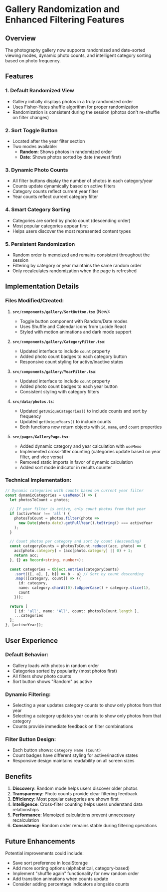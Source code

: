 # Gallery Randomization and Enhanced Filtering Features

## Overview

The photography gallery now supports randomized and date-sorted viewing modes, dynamic photo counts, and intelligent category sorting based on photo frequency.

## Features

### 1. **Default Randomized View**
- Gallery initially displays photos in a truly randomized order
- Uses Fisher-Yates shuffle algorithm for proper randomization
- Randomization is consistent during the session (photos don't re-shuffle on filter changes)

### 2. **Sort Toggle Button**
- Located after the year filter section
- Two modes available:
  - **Random**: Shows photos in randomized order
  - **Date**: Shows photos sorted by date (newest first)

### 3. **Dynamic Photo Counts**
- All filter buttons display the number of photos in each category/year
- Counts update dynamically based on active filters
- Category counts reflect current year filter
- Year counts reflect current category filter

### 4. **Smart Category Sorting**
- Categories are sorted by photo count (descending order)
- Most popular categories appear first
- Helps users discover the most represented content types

### 5. **Persistent Randomization**
- Random order is memoized and remains consistent throughout the session
- Filtering by category or year maintains the same random order
- Only recalculates randomization when the page is refreshed

## Implementation Details

### Files Modified/Created:

1. **`src/components/gallery/SortButton.tsx`** (New):
   - Toggle button component with Random/Date modes
   - Uses Shuffle and Calendar icons from Lucide React
   - Styled with motion animations and dark mode support

2. **`src/components/gallery/CategoryFilter.tsx`**:
   - Updated interface to include `count` property
   - Added photo count badges to each category button
   - Responsive count styling for active/inactive states

3. **`src/components/gallery/YearFilter.tsx`**:
   - Updated interface to include `count` property
   - Added photo count badges to each year button
   - Consistent styling with category filters

4. **`src/data/photos.ts`**:
   - Updated `getUniqueCategories()` to include counts and sort by frequency
   - Updated `getUniqueYears()` to include counts
   - Both functions now return objects with `id`, `name`, and `count` properties

5. **`src/pages/GalleryPage.tsx`**:
   - Added dynamic category and year calculation with `useMemo`
   - Implemented cross-filter counting (categories update based on year filter, and vice versa)
   - Removed static imports in favor of dynamic calculation
   - Added sort mode indicator in results counter

### Technical Implementation:

```typescript
// Dynamic categories with counts based on current year filter
const dynamicCategories = useMemo(() => {
  let photosToCount = photos;
  
  // If year filter is active, only count photos from that year
  if (activeYear !== 'all') {
    photosToCount = photos.filter(photo => 
      new Date(photo.date).getFullYear().toString() === activeYear
    );
  }
  
  // Count photos per category and sort by count (descending)
  const categoryCounts = photosToCount.reduce((acc, photo) => {
    acc[photo.category] = (acc[photo.category] || 0) + 1;
    return acc;
  }, {} as Record<string, number>);
  
  const categories = Object.entries(categoryCounts)
    .sort(([, a], [, b]) => b - a) // Sort by count descending
    .map(([category, count]) => ({ 
      id: category, 
      name: category.charAt(0).toUpperCase() + category.slice(1),
      count
    }));
  
  return [
    { id: 'all', name: 'All', count: photosToCount.length },
    ...categories
  ];
}, [activeYear]);
```

## User Experience

### Default Behavior:
- Gallery loads with photos in random order
- Categories sorted by popularity (most photos first)
- All filters show photo counts
- Sort button shows "Random" as active

### Dynamic Filtering:
- Selecting a year updates category counts to show only photos from that year
- Selecting a category updates year counts to show only photos from that category
- Counts provide immediate feedback on filter combinations

### Filter Button Design:
- Each button shows: `Category Name (Count)`
- Count badges have different styling for active/inactive states
- Responsive design maintains readability on all screen sizes

## Benefits

1. **Discovery**: Random mode helps users discover older photos
2. **Transparency**: Photo counts provide clear filtering feedback
3. **Efficiency**: Most popular categories are shown first
4. **Intelligence**: Cross-filter counting helps users understand data relationships
5. **Performance**: Memoized calculations prevent unnecessary recalculation
6. **Consistency**: Random order remains stable during filtering operations

## Future Enhancements

Potential improvements could include:
- Save sort preference in localStorage
- Add more sorting options (alphabetical, category-based)
- Implement "shuffle again" functionality for new random order
- Add transition animations when counts update
- Consider adding percentage indicators alongside counts 